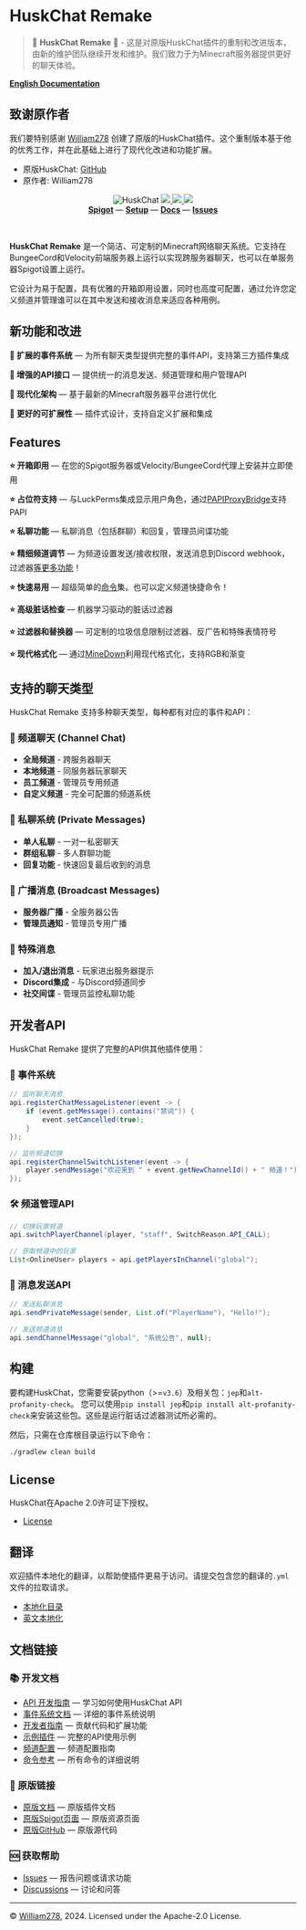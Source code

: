 # HuskChat Remake

> 🎉 **HuskChat Remake** 🎉 - 这是对原版HuskChat插件的重制和改进版本，由新的维护团队继续开发和维护。我们致力于为Minecraft服务器提供更好的聊天体验。

**[English Documentation](README.md)**

## 致谢原作者

我们要特别感谢 [William278](https://william278.net/) 创建了原版的HuskChat插件。这个重制版本基于他的优秀工作，并在此基础上进行了现代化改进和功能扩展。

- 原版HuskChat: [GitHub](https://github.com/NewNanCity/HuskChat-Remake)
- 原作者: William278

<!--suppress ALL -->
<p align="center">
    <img src="images/banner.png" alt="HuskChat" />
    <a href="https://github.com/NewNanCity/HuskChat-Remake/actions/workflows/ci.yml">
        <img src="https://img.shields.io/github/actions/workflow/status/NewNanCity/HuskChat-Remake/ci.yml?branch=master&logo=github"/>
    </a>
    <a href="https://repo.william278.net/#/releases/net/william278/huskchat/">
        <img src="https://repo.william278.net/api/badge/latest/releases/net/william278/huskchat?color=00fb9a&name=Maven&prefix=v" />
    </a>
    <a href="https://discord.gg/tVYhJfyDWG">
        <img src="https://img.shields.io/discord/818135932103557162.svg?label=&logo=discord&logoColor=fff&color=7389D8&labelColor=6A7EC2" />
    </a>
    <br/>
    <b>
        <a href="https://www.spigotmc.org/resources/huskchat.94496/">Spigot</a>
    </b> —
    <b>
        <a href="https://william278.net/docs/huskchat/setup">Setup</a>
    </b> —
    <b>
        <a href="https://william278.net/docs/huskchat/">Docs</a>
    </b> —
    <b>
        <a href="https://github.com/NewNanCity/HuskChat-Remake/issues">Issues</a>
    </b>
</p>
<br/>

**HuskChat Remake** 是一个简洁、可定制的Minecraft网络聊天系统。它支持在BungeeCord和Velocity前端服务器上运行以实现跨服务器聊天，也可以在单服务器Spigot设置上运行。

它设计为易于配置，具有优雅的开箱即用设置，同时也高度可配置，通过允许您定义频道并管理谁可以在其中发送和接收消息来适应各种用例。

## 新功能和改进

**🚀 扩展的事件系统** &mdash; 为所有聊天类型提供完整的事件API，支持第三方插件集成

**🚀 增强的API接口** &mdash; 提供统一的消息发送、频道管理和用户管理API

**🚀 现代化架构** &mdash; 基于最新的Minecraft服务器平台进行优化

**🚀 更好的可扩展性** &mdash; 插件式设计，支持自定义扩展和集成

## Features
**⭐ 开箱即用** &mdash; 在您的Spigot服务器或Velocity/BungeeCord代理上安装并立即使用

**⭐ 占位符支持** &mdash; 与LuckPerms集成显示用户角色，通过[PAPIProxyBridge](https://william278.net/docs/huskchat/formatting)支持PAPI

**⭐ 私聊功能** &mdash; 私聊消息（包括群聊）和回复，管理员间谍功能

**⭐ 精细频道调节** &mdash; 为频道设置发送/接收权限，发送消息到Discord webhook，过滤器[等更多功能](https://william278.net/docs/huskchat/channels)！

**⭐ 快速易用** &mdash; 超级简单的[命令](https://william278.net/docs/huskchat/commands)集。也可以定义频道快捷命令！

**⭐ 高级脏话检查** &mdash; 机器学习驱动的脏话过滤器

**⭐ 过滤器和替换器** &mdash; 可定制的垃圾信息限制过滤器、反广告和特殊表情符号

**⭐ 现代格式化** &mdash; 通过[MineDown](https://github.com/Phoenix616/MineDown)利用现代格式化，支持RGB和渐变

## 支持的聊天类型

HuskChat Remake 支持多种聊天类型，每种都有对应的事件和API：

### 📢 频道聊天 (Channel Chat)
- **全局频道** - 跨服务器聊天
- **本地频道** - 同服务器玩家聊天
- **员工频道** - 管理员专用频道
- **自定义频道** - 完全可配置的频道系统

### 💬 私聊系统 (Private Messages)
- **单人私聊** - 一对一私密聊天
- **群组私聊** - 多人群聊功能
- **回复功能** - 快速回复最后收到的消息

### 📣 广播消息 (Broadcast Messages)
- **服务器广播** - 全服务器公告
- **管理员通知** - 管理员专用广播

### 🔗 特殊消息
- **加入/退出消息** - 玩家进出服务器提示
- **Discord集成** - 与Discord频道同步
- **社交间谍** - 管理员监控私聊功能

## 开发者API

HuskChat Remake 提供了完整的API供其他插件使用：

### 🎯 事件系统
```java
// 监听聊天消息
api.registerChatMessageListener(event -> {
    if (event.getMessage().contains("禁词")) {
        event.setCancelled(true);
    }
});

// 监听频道切换
api.registerChannelSwitchListener(event -> {
    player.sendMessage("欢迎来到 " + event.getNewChannelId() + " 频道！");
});
```

### 🛠️ 频道管理API
```java
// 切换玩家频道
api.switchPlayerChannel(player, "staff", SwitchReason.API_CALL);

// 获取频道中的玩家
List<OnlineUser> players = api.getPlayersInChannel("global");
```

### 📨 消息发送API
```java
// 发送私聊消息
api.sendPrivateMessage(sender, List.of("PlayerName"), "Hello!");

// 发送频道消息
api.sendChannelMessage("global", "系统公告", null);
```

## 构建
要构建HuskChat，您需要安装python（>=`v3.6`）及相关包：`jep`和`alt-profanity-check`。
您可以使用`pip install jep`和`pip install alt-profanity-check`来安装这些包。这些是运行脏话过滤器测试所必需的。

然后，只需在仓库根目录运行以下命令：
```
./gradlew clean build
```

## License
HuskChat在Apache 2.0许可证下授权。

- [License](https://github.com/NewNanCity/HuskChat-Remake/blob/master/LICENSE)

## 翻译
欢迎插件本地化的翻译，以帮助使插件更易于访问。请提交包含您的翻译的`.yml`文件的拉取请求。

- [本地化目录](https://github.com/NewNanCity/HuskChat-Remake/tree/master/common/src/main/resources/locales)
- [英文本地化](https://github.com/NewNanCity/HuskChat-Remake/tree/master/common/src/main/resources/locales/en-gb.yml)

## 文档链接

### 📚 开发文档
- [API 开发指南](docs/zh/API-Guide.md) &mdash; 学习如何使用HuskChat API
- [事件系统文档](docs/zh/Events.md) &mdash; 详细的事件系统说明
- [开发者指南](docs/zh/Developer-Guide.md) &mdash; 贡献代码和扩展功能
- [示例插件](docs/zh/Example-Plugin.md) &mdash; 完整的API使用示例
- [频道配置](docs/zh/Channels.md) &mdash; 频道配置指南
- [命令参考](docs/zh/Commands.md) &mdash; 所有命令的详细说明

### 🔗 原版链接
- [原版文档](https://william278.net/docs/huskchat/) &mdash; 原版插件文档
- [原版Spigot页面](https://www.spigotmc.org/resources/huskchat.94496/) &mdash; 原版资源页面
- [原版GitHub](https://github.com/WiIIiam278/HuskChat) &mdash; 原版源代码

### 🆘 获取帮助
- [Issues](https://github.com/Gk0Wk/HuskChat-Remake/issues) &mdash; 报告问题或请求功能
- [Discussions](https://github.com/Gk0Wk/HuskChat-Remake/discussions) &mdash; 讨论和问答

---
&copy; [William278](https://william278.net/), 2024. Licensed under the Apache-2.0 License.
